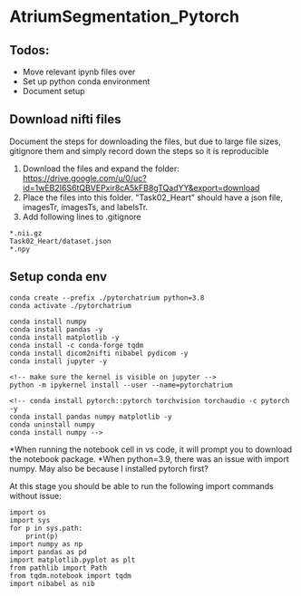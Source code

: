 # AtriumSegmentation_Pytorch

## Todos:
- Move relevant ipynb files over
- Set up python conda environment
- Document setup


## Download nifti files
Document the steps for downloading the files, but due to large file sizes, gitignore them and simply record down the steps so it is reproducible

1. Download the files and expand the folder: https://drive.google.com/u/0/uc?id=1wEB2I6S6tQBVEPxir8cA5kFB8gTQadYY&export=download 
2. Place the files into this folder. "Task02_Heart" should have a json file, imagesTr, imagesTs, and labelsTr.
3. Add following lines to .gitignore 
```
*.nii.gz
Task02_Heart/dataset.json
*.npy
```

## Setup conda env
```
conda create --prefix ./pytorchatrium python=3.8
conda activate ./pytorchatrium

conda install numpy
conda install pandas -y
conda install matplotlib -y
conda install -c conda-forge tqdm
conda install dicom2nifti nibabel pydicom -y
conda install jupyter -y

<!-- make sure the kernel is visible on jupyter -->
python -m ipykernel install --user --name=pytorchatrium

<!-- conda install pytorch::pytorch torchvision torchaudio -c pytorch -y
conda install pandas numpy matplotlib -y
conda uninstall numpy
conda install numpy -->
```
*When running the notebook cell in vs code, it will prompt you to download the notebook package. 
*When python=3.9, there was an issue with import numpy. May also be because I installed pytorch first? 

At this stage you should be able to run the following import commands without issue:
```
import os
import sys
for p in sys.path:
    print(p)
import numpy as np
import pandas as pd
import matplotlib.pyplot as plt
from pathlib import Path
from tqdm.notebook import tqdm 
import nibabel as nib
```

